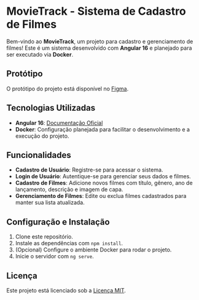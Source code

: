 # MovieTrack - Sistema de Cadastro de Filmes  

Bem-vindo ao **MovieTrack**, um projeto para cadastro e gerenciamento de filmes! Este é um sistema desenvolvido com **Angular 16** e planejado para ser executado via **Docker**.

## Protótipo  
O protótipo do projeto está disponível no [Figma](#).  

## Tecnologias Utilizadas  
- **Angular 16**: [Documentação Oficial](https://angular.io/docs)  
- **Docker**: Configuração planejada para facilitar o desenvolvimento e a execução do projeto.  

## Funcionalidades  
- **Cadastro de Usuário**: Registre-se para acessar o sistema.  
- **Login de Usuário**: Autentique-se para gerenciar seus dados e filmes.  
- **Cadastro de Filmes**: Adicione novos filmes com título, gênero, ano de lançamento, descrição e imagem de capa.  
- **Gerenciamento de Filmes**: Edite ou exclua filmes cadastrados para manter sua lista atualizada.  

## Configuração e Instalação  
1. Clone este repositório.  
2. Instale as dependências com `npm install`.  
3. (Opcional) Configure o ambiente Docker para rodar o projeto.  
4. Inicie o servidor com `ng serve`.  

## Licença  
Este projeto está licenciado sob a [Licença MIT](LICENSE).  
